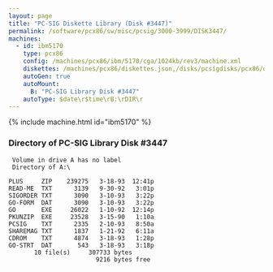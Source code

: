```yaml
---
layout: page
title: "PC-SIG Diskette Library (Disk #3447)"
permalink: /software/pcx86/sw/misc/pcsig/3000-3999/DISK3447/
machines:
  - id: ibm5170
    type: pcx86
    config: /machines/pcx86/ibm/5170/cga/1024kb/rev3/machine.xml
    diskettes: /machines/pcx86/diskettes.json,/disks/pcsigdisks/pcx86/diskettes.json
    autoGen: true
    autoMount:
      B: "PC-SIG Library Disk #3447"
    autoType: $date\r$time\rB:\rDIR\r
---
```


{% include machine.html id="ibm5170" %}

### Directory of PC-SIG Library Disk #3447

     Volume in drive A has no label
     Directory of A:\

    PLUS     ZIP    239275   3-18-93  12:41p
    READ-ME  TXT      3139   9-30-92   3:01p
    SIGORDER TXT      3090   3-10-93   3:22p
    GO-FORM  DAT      3090   3-10-93   3:22p
    GO       EXE     26022   1-10-92  12:14p
    PKUNZIP  EXE     23528   3-15-90   1:10a
    PCSIG    TXT      2335   2-10-93   8:50a
    SHAREMAG TXT      1837   1-21-92   6:11a
    CDROM    TXT      4874   3-18-93   1:28p
    GO-STRT  DAT       543   3-18-93   3:18p
           10 file(s)     307733 bytes
                            9216 bytes free
